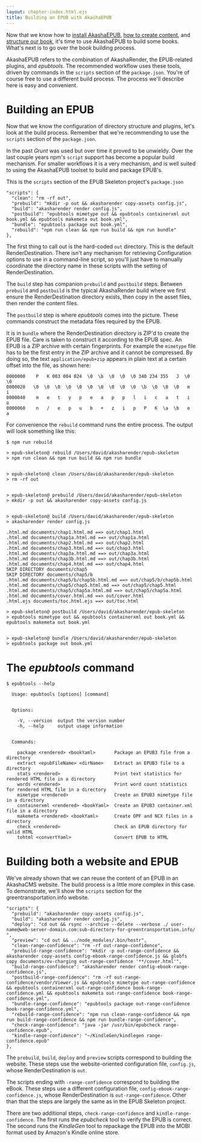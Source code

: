 ```yaml
---
layout: chapter-index.html.ejs
title: Building an EPUB with AkashaEPUB
---
```


Now that we know how to [install AkashaEPUB](2-installation.html), [how to create content](3-creating-content.html), and [structure our book](4-configuration.html), it's time to use AkashaEPUB to build some books.  What's next is to go over the book building process.

AkashaEPUB refers to the combination of AkashaRender, the EPUB-related plugins, and _epubtools_.  The recommended workflow uses these tools, driven by commands in the `scripts` section of the `package.json`.  You're of course free to use a different build process.  The process we'll describe here is easy and convenient.

# Building an EPUB

Now that we know the configuration of directory structure and plugins, let's look at the build process.  Remember that we're recommending to use the `scripts` section of the `package.json`.

In the past _Grunt_ was used but over time it proved to be unwieldy.  Over the last couple years npm's `script` support has become a popular build mechanism.  For smaller workflows it is a very mechanism, and is well suited to using the AkashaEPUB toolset to build and package EPUB's.

This is the `scripts` section of the EPUB Skeleton project's `package.json`

```
"scripts": {
  "clean": "rm -rf out",
  "prebuild": "mkdir -p out && akasharender copy-assets config.js",
  "build": "akasharender render config.js",
  "postbuild": "epubtools mimetype out && epubtools containerxml out book.yml && epubtools makemeta out book.yml",
  "bundle": "epubtools package out book.yml",
  "rebuild": "npm run clean && npm run build && npm run bundle"
},
```

The first thing to call out is the hard-coded `out` directory.  This is the default RenderDestination.  There isn't any mechanism for retrieving Configuration options to use in a command-line script, so you'll just have to manually coordinate the directory name in these scripts with the setting of RenderDestination.

The `build` step has companion `prebuild` and `postbuild` steps.  Between `prebuild` and `postbuild` is the typical AkashaRender build where we first ensure the RenderDestination directory exists, then copy in the asset files, then render the content files.

The `postbuild` step is where _epubtools_ comes into the picture.  These commands construct the metadata files required by the EPUB.

It is in `bundle` where the RenderDestination directory is ZIP'd to create the EPUB file.  Care is taken to construct it according to the EPUB spec.  An EPUB is a ZIP archive with certain fingerprints.  For example the `mimetype` file has to be the first entry in the ZIP archive and it cannot be compressed.  By doing so, the text `application/epub+zip` appears in plain text at a certain offset into the file, as shown here:

```
0000000    P   K 003 004 024  \0  \b  \0  \0  \0 340 234 355   J  \0  \0
0000020   \0  \0  \0  \0  \0  \0  \0  \0  \0  \0  \b  \0  \0  \0   m   i
0000040    m   e   t   y   p   e   a   p   p   l   i   c   a   t   i   o
0000060    n   /   e   p   u   b   +   z   i   p   P   K  \a  \b   o   a
```

For convenience the `rebuild` command runs the entire process.  The output will look something like this:

```
$ npm run rebuild

> epub-skeleton@ rebuild /Users/david/akasharender/epub-skeleton
> npm run clean && npm run build && npm run bundle


> epub-skeleton@ clean /Users/david/akasharender/epub-skeleton
> rm -rf out


> epub-skeleton@ prebuild /Users/david/akasharender/epub-skeleton
> mkdir -p out && akasharender copy-assets config.js


> epub-skeleton@ build /Users/david/akasharender/epub-skeleton
> akasharender render config.js

.html.md documents/chap1.html.md ==> out/chap1.html
.html.md documents/chap1a.html.md ==> out/chap1a.html
.html.md documents/chap2.html.md ==> out/chap2.html
.html.md documents/chap3.html.md ==> out/chap3.html
.html.md documents/chap3a.html.md ==> out/chap3a.html
.html.md documents/chap3b.html.md ==> out/chap3b.html
.html.md documents/chap4.html.md ==> out/chap4.html
SKIP DIRECTORY documents/chap5
SKIP DIRECTORY documents/chap5/b
.html.md documents/chap5/b/chap5b.html.md ==> out/chap5/b/chap5b.html
.html.md documents/chap5/chap5.html.md ==> out/chap5/chap5.html
.html.md documents/chap5/chap5a.html.md ==> out/chap5/chap5a.html
.html.md documents/cover.html.md ==> out/cover.html
.html.ejs documents/toc.html.ejs ==> out/toc.html

> epub-skeleton@ postbuild /Users/david/akasharender/epub-skeleton
> epubtools mimetype out && epubtools containerxml out book.yml && epubtools makemeta out book.yml


> epub-skeleton@ bundle /Users/david/akasharender/epub-skeleton
> epubtools package out book.yml

```

# The _epubtools_ command

```
$ epubtools --help

  Usage: epubtools [options] [command]


  Options:

    -V, --version  output the version number
    -h, --help     output usage information


  Commands:

    package <rendered> <bookYaml>       Package an EPUB3 file from a directory
    extract <epubFileName> <dirName>    Extract an EPUB3 file to a directory
    stats <rendered>                    Print text statistics for rendered HTML file in a directory
    words <rendered>                    Print word count statistics for rendered HTML file in a directory
    mimetype <rendered>                 Create an EPUB3 mimetype file in a directory
    containerxml <rendered> <bookYaml>  Create an EPUB3 container.xml file in a directory
    makemeta <rendered> <bookYaml>      Create OPF and NCX files in a directory
    check <rendered>                    Check an EPUB directory for valid HTML
    tohtml <convertYaml>                Convert EPUB to HTML
```


# Building both a website and EPUB

We've already shown that we can reuse the content of an EPUB in an AkashaCMS website.  The build process is a little more complex in this case.  To demonstrate, we'll show the `scripts` section for the greentransportation.info website.

```
"scripts": {
  "prebuild": "akasharender copy-assets config.js",
  "build": "akasharender render config.js",
  "deploy": "cd out && rsync --archive --delete --verbose ./ user-name@web-server-domain.com:sub-directory-for-greentransportation.info/ ",
  "preview": "cd out && ../node_modules/.bin/hostr",
  "clean-range-confidence": "rm -rf out-range-confidence",
  "prebuild-range-confidence": "mkdir -p out-range-confidence && akasharender copy-assets config-ebook-range-confidence.js && globfs copy documents/ev-charging out-range-confidence '**/cover.html'",
  "build-range-confidence": "akasharender render config-ebook-range-confidence.js",
  "postbuild-range-confidence": "rm -rf out-range-confidence/vendor/Viewer.js && epubtools mimetype out-range-confidence && epubtools containerxml out-range-confidence book-range-confidence.yml && epubtools makemeta out-range-confidence book-range-confidence.yml",
  "bundle-range-confidence": "epubtools package out-range-confidence book-range-confidence.yml",
  "rebuild-range-confidence": "npm run clean-range-confidence && npm run build-range-confidence && npm run bundle-range-confidence",
  "check-range-confidence": "java -jar /usr/bin/epubcheck range-confidence.epub",
  "kindle-range-confidence": "~/KindleGen/kindlegen range-confidence.epub"
},
```

The `prebuild`, `build`, `deploy` and `preview` scripts correspond to building the website.  These steps use the website-oriented configuration file, `config.js`, whose RenderDestination is `out`.

The scripts ending with `-range-confidence` correspond to building the eBook.  These steps use a different configuration file, `config-ebook-range-confidence.js`, whose RenderDestination is `out-range-confidence`.  Other than that the steps are largely the same as in the EPUB Skeleton project.

There are two additional steps, `check-range-confidence` and `kindle-range-confidence`.  The first runs the _epubcheck_ tool to verify the EPUB is correct.  The second runs the _KindleGen_ tool to repackage the EPUB into the MOBI format used by Amazon's Kindle online store.
